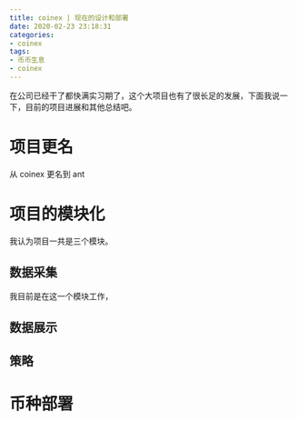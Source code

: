 ```yaml
---
title: coinex | 现在的设计和部署
date: 2020-02-23 23:18:31
categories:
- coinex
tags:
- 币币生息
- coinex
---
```

在公司已经干了都快满实习期了，这个大项目也有了很长足的发展，下面我说一下，目前的项目进展和其他总结吧。

<!-- more -->

# 项目更名

从 coinex 更名到 ant

# 项目的模块化

我认为项目一共是三个模块。

## 数据采集

我目前是在这一个模块工作，

## 数据展示

## 策略

# 币种部署
